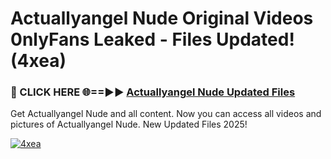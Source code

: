 # Actuallyangel Nude Original Videos 0nlyFans Leaked - Files Updated! (4xea)

<h3>🔴 CLICK HERE 🌐==►► <a href="https://tinyurl.com/4mcuefdz" rel="nofollow">Actuallyangel Nude Updated Files</a></h3>

Get Actuallyangel Nude and all content. Now you can access all videos and pictures of Actuallyangel Nude. New Updated Files 2025!

[![4xea](https://i.imgur.com/StAQSOY.gif)](https://tinyurl.com/4mcuefdz)
